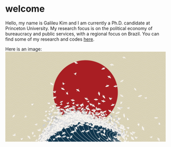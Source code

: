# welcome

Hello, my name is Galileu Kim and I am currently a Ph.D. candidate at Princeton University. My research focus is on the political economy of bureaucracy and public services, with a regional focus on Brazil. You can find some of my research and codes [here](https://github.com/galileukim).

Here is an image:
![](images/minimalism_origami.jpg)